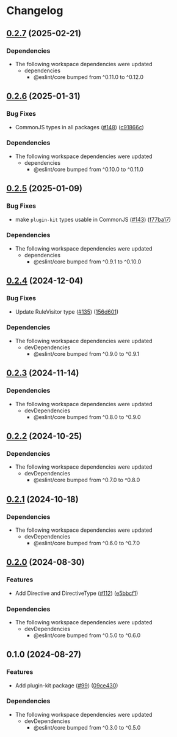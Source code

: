 # Changelog

## [0.2.7](https://github.com/eslint/rewrite/compare/plugin-kit-v0.2.6...plugin-kit-v0.2.7) (2025-02-21)


### Dependencies

* The following workspace dependencies were updated
  * dependencies
    * @eslint/core bumped from ^0.11.0 to ^0.12.0

## [0.2.6](https://github.com/eslint/rewrite/compare/plugin-kit-v0.2.5...plugin-kit-v0.2.6) (2025-01-31)


### Bug Fixes

* CommonJS types in all packages ([#148](https://github.com/eslint/rewrite/issues/148)) ([c91866c](https://github.com/eslint/rewrite/commit/c91866cc9fe16fb62bc48fc1cc7f9e18c6fea013))


### Dependencies

* The following workspace dependencies were updated
  * dependencies
    * @eslint/core bumped from ^0.10.0 to ^0.11.0

## [0.2.5](https://github.com/eslint/rewrite/compare/plugin-kit-v0.2.4...plugin-kit-v0.2.5) (2025-01-09)


### Bug Fixes

* make `plugin-kit` types usable in CommonJS ([#143](https://github.com/eslint/rewrite/issues/143)) ([f77ba17](https://github.com/eslint/rewrite/commit/f77ba177d4e4c5d2ed828cfd9a5149df2ccb3a7f))


### Dependencies

* The following workspace dependencies were updated
  * dependencies
    * @eslint/core bumped from ^0.9.1 to ^0.10.0

## [0.2.4](https://github.com/eslint/rewrite/compare/plugin-kit-v0.2.3...plugin-kit-v0.2.4) (2024-12-04)


### Bug Fixes

* Update RuleVisitor type ([#135](https://github.com/eslint/rewrite/issues/135)) ([156d601](https://github.com/eslint/rewrite/commit/156d601181deb362a2864c4d47d4e3da8609500b))


### Dependencies

* The following workspace dependencies were updated
  * devDependencies
    * @eslint/core bumped from ^0.9.0 to ^0.9.1

## [0.2.3](https://github.com/eslint/rewrite/compare/plugin-kit-v0.2.2...plugin-kit-v0.2.3) (2024-11-14)


### Dependencies

* The following workspace dependencies were updated
  * devDependencies
    * @eslint/core bumped from ^0.8.0 to ^0.9.0

## [0.2.2](https://github.com/eslint/rewrite/compare/plugin-kit-v0.2.1...plugin-kit-v0.2.2) (2024-10-25)


### Dependencies

* The following workspace dependencies were updated
  * devDependencies
    * @eslint/core bumped from ^0.7.0 to ^0.8.0

## [0.2.1](https://github.com/eslint/rewrite/compare/plugin-kit-v0.2.0...plugin-kit-v0.2.1) (2024-10-18)


### Dependencies

* The following workspace dependencies were updated
  * devDependencies
    * @eslint/core bumped from ^0.6.0 to ^0.7.0

## [0.2.0](https://github.com/eslint/rewrite/compare/plugin-kit-v0.1.0...plugin-kit-v0.2.0) (2024-08-30)


### Features

* Add Directive and DirectiveType ([#112](https://github.com/eslint/rewrite/issues/112)) ([e5bbcf1](https://github.com/eslint/rewrite/commit/e5bbcf148874be07d5667f34ed395faaf8c72972))


### Dependencies

* The following workspace dependencies were updated
  * devDependencies
    * @eslint/core bumped from ^0.5.0 to ^0.6.0

## 0.1.0 (2024-08-27)


### Features

* Add plugin-kit package ([#99](https://github.com/eslint/rewrite/issues/99)) ([09ce430](https://github.com/eslint/rewrite/commit/09ce43073760b69a3bcca89f99793549cd566bf6))


### Dependencies

* The following workspace dependencies were updated
  * devDependencies
    * @eslint/core bumped from ^0.3.0 to ^0.5.0
